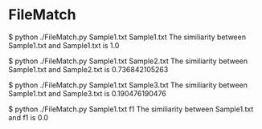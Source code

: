 # FileMatch

$ python ./FileMatch.py Sample1.txt Sample1.txt
The similiarity between Sample1.txt and Sample1.txt is 1.0

$ python ./FileMatch.py Sample1.txt Sample2.txt
The similiarity between Sample1.txt and Sample2.txt is 0.736842105263

$ python ./FileMatch.py Sample1.txt Sample3.txt
The similiarity between Sample1.txt and Sample3.txt is 0.190476190476

$ python ./FileMatch.py Sample1.txt f1
The similiarity between Sample1.txt and f1 is 0.0
